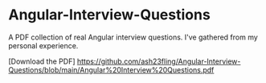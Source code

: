 # Angular-Interview-Questions
A PDF collection of real Angular interview questions. I've gathered from my personal experience.

[Download the PDF]
https://github.com/ash23fling/Angular-Interview-Questions/blob/main/Angular%20Interview%20Questions.pdf
